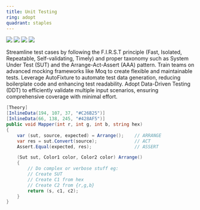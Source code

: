 ```yaml
---
title: Unit Testing
ring: adopt
quadrant: staples
---
```


[![](https://img.shields.io/badge/AAA-0c7cba?logo=gitbook&logoColor=000&style=flat)](https://blog.ploeh.dk/2013/06/24/a-heuristic-for-formatting-code-according-to-the-aaa-pattern/) 
[![](https://img.shields.io/badge/DDT-0c7cba?logo=gitbook&logoColor=000&style=flat)](https://en.wikipedia.org/wiki/Data-driven_testing)
[![](https://img.shields.io/badge/moq-ef8d22?logo=hackthebox&logoColor=000&style=flat)](https://github.com/devlooped/moq)
[![](https://img.shields.io/badge/AutoFixture-ef8d22?logo=hackthebox&logoColor=000&style=flat)](https://github.com/AutoFixture/AutoFixture) 

Streamline test cases by following the F.I.R.S.T principle (Fast, Isolated, Repeatable, Self-validating, Timely) and proper taxonomy such as System Under Test (SUT) and the Arrange-Act-Assert (AAA) pattern. Train teams on advanced mocking frameworks like Moq to create flexible and maintainable tests. Leverage AutoFixture to automate test data generation, reducing boilerplate code and enhancing test readability. Adopt Data-Driven Testing (DDT) to efficiently validate multiple input scenarios, ensuring comprehensive coverage with minimal effort. 

```cs
[Theory]
[InlineData(194, 107, 37, "#C26B25")]
[InlineData(66, 138, 245, "#428AF5")]
public void Mapper(int r, int g, int b, string hex)
{
    var (sut, source, expected) = Arrange();    // ARRANGE
    var res = sut.Convert(source);              // ACT
    Assert.Equal(expected, res);                // ASSERT

    (Sut sut, Color1 color, Color2 color) Arrange()
    {
        // Do complex or verbose stuff eg:
        // Create SUT
        // Create C1 from hex
        // Create C2 from {r,g,b}
        return (s, c1, c2);
    }
}
```
